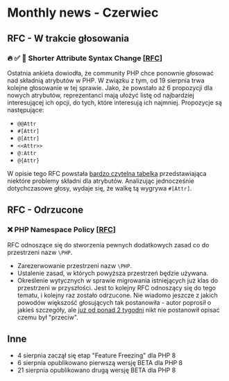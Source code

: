 
# Monthly news - Czerwiec

## RFC - W trakcie głosowania

### 🔥 ✅ 🚧 Shorter Attribute Syntax Change [[RFC](https://wiki.php.net/rfc/shorter_attribute_syntax_change)]
Ostatnia ankieta dowiodła, że community PHP chce ponownie głosować nad składnią atrybutów w PHP. W związku z tym, od 19 sierpnia trwa kolejne głosowanie w tej sprawie. Jako, że powstało aż 6 propozycji dla nowych atrybutów, reprezentanci mają ułożyć listę od najbardziej interesującej ich opcji, do tych, które interesują ich najmniej. Propozycje są następujące:

- `@@Attr`
- `#[Attr]`
- `@[Attr]`
- `<<Attr>>`
- `@:Attr`
- `@{Attr}`

W opisie tego RFC powstała [bardzo czytelna tabelka](https://wiki.php.net/rfc/shorter_attribute_syntax_change#proposal) przedstawiająca niektóre problemy składni dla atrybutów. Analizując jednocześnie dotychczasowe głosy, wydaje się, że walkę tą wygrywa `#[Attr]`.

## RFC - Odrzucone

### ❌ PHP Namespace Policy [[RFC](https://wiki.php.net/rfc/php_namespace_policy)]
RFC odnoszące się do stworzenia pewnych dodatkowych zasad co do przestrzeni nazw `\PHP`. 
- Zarezerwowanie przestrzeni nazw `\PHP`.
- Ustalenie zasad, w których powyższa przestrzeń będzie używana.
- Określenie wytycznych w sprawie migrowania istniejących już klas do przestrzeni w przyszłości.
Jest to kolejny RFC odnoszący się do tego tematu, i kolejny raz zostało odrzucone. Nie wiadomo jeszcze z jakich powodów większość głosujących tak postanowiła - autor poprosił o jakieś szczegóły, ale [już od ponad 2 tygodni](https://externals.io/message/111191) nikt nie postanowił opisać czemu był "przeciw".

## Inne
- 4 sierpnia zaczął się etap "Feature Freezing" dla PHP 8
- 6 sierpnia opublikowano pierwszą wersję BETA dla PHP 8
- 21 sierpnia opublikowano drugą wersję BETA dla PHP 8

